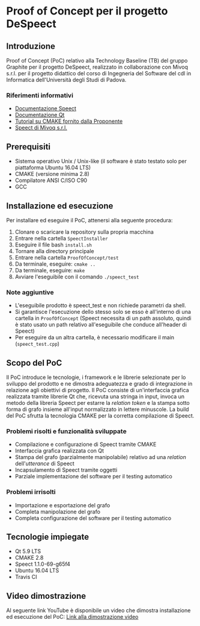 # Proof of Concept per il progetto DeSpeect

## Introduzione

Proof of Concept (PoC) relativo alla Technology Baseline (TB) del gruppo Graphite per il progetto DeSpeect, realizzato in collaborazione con Mivoq s.r.l. per il progetto didattico del corso di Ingegneria del Software del cdl in Informatica dell'Università degli Studi di Padova.

### Riferimenti informativi

* [Documentazione Speect](http://speect.sourceforge.net/ "Documentazione Speect")
* [Documentazione Qt](http://doc.qt.io/ "Documentazione Qt")
* [Tutorial su CMAKE fornito dalla Proponente](https://github.com/giuliopaci/cmake-tutorial "Tutorial CMAKE")
* [Speect di Mivoq s.r.l.](https://github.com/mivoq/speect "Mivoq Speect") 

## Prerequisiti

* Sistema operativo Unix / Unix-like (il software è stato testato solo per piattaforma Ubuntu 16.04 LTS)
* CMAKE (versione minima 2.8)
* Compilatore ANSI C/ISO C90
* GCC

## Installazione ed esecuzione

Per installare ed eseguire il PoC, attenersi alla seguente procedura:

1. Clonare o scaricare la repository sulla propria macchina
2. Entrare nella cartella `SpeectInstaller`
3. Eseguire il file bash `install.sh`
4. Tornare alla directory principale
5. Entrare nella cartella `ProofOfConcept/test`
6. Da terminale, eseguire: `cmake ..`
7. Da terminale, eseguire: `make`
8. Avviare l'eseguibile con il comando `./speect_test`

### Note aggiuntive

* L'eseguibile prodotto è speect_test e non richiede parametri da shell.
* Si garantisce l'esecuzione dello stesso solo se esso è all'interno di una cartella in `ProofOfConcept` (Speect necessita di un path assoluto, quindi è stato usato un path relativo all'eseguibile che conduce all'header di Speect)
* Per eseguire da un altra cartella, è necessario modificare il main (`speect_test.cpp`)

## Scopo del PoC

Il PoC introduce le tecnologie, i framework e le librerie selezionate per lo sviluppo del prodotto e ne dimostra adeguatezza e grado di integrazione in relazione agli obiettivi di progetto. Il PoC consiste di un'interfaccia grafica realizzata tramite librerie Qt che, ricevuta una stringa in input, invoca un metodo della libreria Speect per estarre la _relation token_ e la stampa sotto forma di grafo insieme all'input normalizzato in lettere minuscole. La build del PoC sfrutta la tecnologia CMAKE per la corretta compilazione di Speect. 

### Problemi risolti e funzionalità sviluppate

* Compilazione e configurazione di Speect tramite CMAKE
* Interfaccia grafica realizzata con Qt
* Stampa del grafo (parzialmente manipolabile) relativo ad una _relation_ dell'_utterance_ di Speect 
* Incapsulamento di Speect tramite oggetti
* Parziale implementazione del software per il testing automatico

### Problemi irrisolti

* Importazione e esportazione del grafo
* Completa manipolazione del grafo
* Completa configurazione del software per il testing automatico


## Tecnologie impiegate

* Qt 5.9 LTS
* CMAKE 2.8
* Speect 1.1.0-69-g65f4
* Ubuntu 16.04 LTS
* Travis CI

## Video dimostrazione

Al seguente link YouTube è disponibile un video che dimostra installazione ed esecuzione del PoC:
[Link alla dimostrazione video](https://www.youtube.com/watch?v=lyFgTZ1_zsY&feature=youtu.be "video dimostrativo del PoC")
